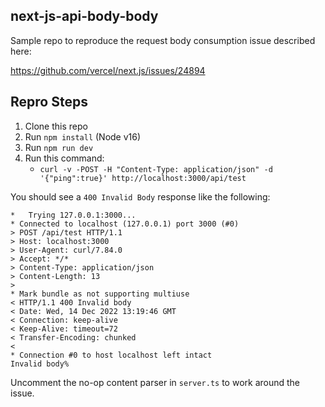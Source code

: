 ## next-js-api-body-body

Sample repo to reproduce the request body consumption issue described here:

https://github.com/vercel/next.js/issues/24894

## Repro Steps

1. Clone this repo
2. Run `npm install` (Node v16)
3. Run `npm run dev`
4. Run this command:
    - `curl -v -POST -H "Content-Type: application/json" -d '{"ping":true}' http://localhost:3000/api/test`

You should see a `400 Invalid Body` response like the following:

```
*   Trying 127.0.0.1:3000...
* Connected to localhost (127.0.0.1) port 3000 (#0)
> POST /api/test HTTP/1.1
> Host: localhost:3000
> User-Agent: curl/7.84.0
> Accept: */*
> Content-Type: application/json
> Content-Length: 13
>
* Mark bundle as not supporting multiuse
< HTTP/1.1 400 Invalid body
< Date: Wed, 14 Dec 2022 13:19:46 GMT
< Connection: keep-alive
< Keep-Alive: timeout=72
< Transfer-Encoding: chunked
<
* Connection #0 to host localhost left intact
Invalid body%  
```

Uncomment the no-op content parser in `server.ts` to work around the issue.
